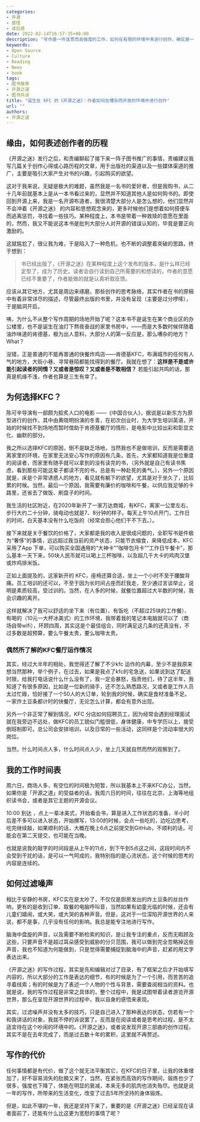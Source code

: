 ```yaml
---
categories:
- 开源
- 感悟
- 读后感
date: 2022-02-14T16:57:35+08:00
description: "写作是一件连贯而高强度的工作，如何在有限的环境中来进行创作，确实是一件非常困难的事情。然而作者确实也没有更好的办法了，权衡之余，选择了在距家一公里附近的 KFC，作为《开源之迷》的首要创作之地，当你读书的时候，闻到一股谷爱凌所说的中国的肯德基炸鸡最好吃的时候，不要惊讶，会心一笑即可。享受《开源之迷》，恰如一顿偶尔的工作快餐。"
keywords:
- Open Source
- Culture
- Reading
- News
- book
tags:
- 图书推荐
- 开源之道
- 图书共读
title: "诞生在 KFC 的《开源之迷》：作者如何在嘈杂而开放的环境中进行创作"
url: ""
authors:
- 开源之道
---
```


## 缘由，如何表述创作者的历程

《开源之迷》发行之后，和责编聊起了接下来一阵子图书推广的事情，责编建议我写几篇关于创作心得或心路历程的文章，用于出版社的渠道以及一些媒体渠道的推广，主要是吸引大家产生对书的兴趣，引起购买的欲望。

这对于我来说，无疑是极大的难题，虽然我是一名书的爱好者，但是我购书，从二十几年前就基本上是从一本书看过来的，显然并不知道其他人是如何购书的。即使回到开源上来，我是一名开源布道者，我很清楚大部分人是怎么想的，他们显然并不会冲着《开源之迷》 的内容和思想观念来的，更多时候他们是想着如何搭便车而逃离惩罚，寻找着一些技巧。某种程度上，本书是带着一种救赎的意愿在里面的，然而，我又不能说这本书是批判大部分人对开源的错误认知的，毕竟是要正向激励的。

这就尴尬了，很让我为难，于是陷入了一种危机，也不断的调整着突破的思路，终于想到：

> 书已经出版了，《开源之迷》在某种程度上这个发布的版本，是什么样已经定型了，成为了历史。读者会自行读到自己所需要的和想读的，作者的意愿已经不重要了，作者能做的就是认真听取反馈。

应该从其它地方，尤其是周边来琢磨，那些创作的思考脉络，其实作者在书的原稿中有着非常详尽的描述，尽管最终出版的书里，并没有呈现（主要是过分啰嗦），于是脑洞开启。

咦，为什么不从整个写作周期的场地开始了呢？这本书不是诞生在某个商业区的办公楼里，也不是诞生在油灯下熬夜奋战的家里书房中，——而是大多数时候伴随着油炸味道的肯德基，极为出人意料，大部分人的第一反应是，那么嘈杂的地方？What？

没错，正是普通的不能再普通的快餐炸鸡店——肯德基KFC，布满城市的任何有人气的地方，大街小巷、寻常巷陌都能找得到的餐厅。我就在想了：**这样是不是或许能引起读者的同情？又或者是惊叹？又或者是不敢相信？** 若能引起共鸣的话，那真是机缘不浅，作者也算是三生有幸了。

## 为何选择KFC？

陈可辛导演有一部颇为脍炙人口的电影 ——《中国合伙人》，据说是以新东方为原型进行的创作，其中由黄晓明扮演的冬青，在初次创业时，为大学生培训英语，开始的时候找不到场地而暂时借助于肯德基餐厅的情形，是电影中比较出彩和彰显文化、幽默的部分。

我之所以选择KFC的原因，倒不是缺乏场地，当然我也不是做培训，反而是需要逃离家里的环境，在家里无法安心写作的原因有几条，首先，大家都知道我是位重度的阅读者，而家里有随手就可以拿到的没有读完的书，（另外就是自己有读书焦虑，看到那些可能这辈子都读不完的书，总是有一种赴死的勇气。），另外一个原因就是，床是个非常诱惑人的地方，看见就有躺下的欲望，尤其是对于坐久了，比较累的时候。当然，最后一个原因，我需要有廉价的咖啡和午餐，以供应我足够的卡路里，还省去了做饭、刷盘子的时间。

我生活的社区附近，在2020年新开了一家万达商城，有KFC，离家一公里左右，步行大约二十分钟，骑电动也就是7、8分钟的样子。每天上午10点开门，工作日的时间，白天基本没有什么吃饭的（经常会担心他们干不下去。）。

接下来就是关于餐饮的价格了，大家都是我的收入是很成问题的，全职写书是件极为“奢侈”的事情，远远超过我当前的资产状态，只能节衣缩食，来降低成本，KFC 采用了App 下单，可以购买全国通用的“大神卡”“咖啡包月卡”“工作日午餐卡”，那么基本一天下来，50块人民币就可以喝上三杯咖啡，以及超几千大卡的鸡肉汉堡或炸鸡排米饭。

正如上面提及的，这家新开的 KFC，座椅还算合适，坐上一个小时不至于腰酸背痛。员工培训的还可以，不至于因为长时间占座而赶我走，至少通过言谈举止，说明是素质较高，受过训的。当然，在人多的时候，就餐位置超过大半数的时候，我会识趣的离开。

这样就解决了我可以舒适的坐下来（有位置）、有饭吃（不超过25块的工作餐）、有喝的（10元一大杯冰美式）的工作环境，我带着我的笔记本电脑就可以了（商场自带wifi），环顾四周，其实这是个最佳组合，同时满足这几条的还真没有，不过多数是超预算，要么午餐太贵，要么咖啡太贵。

### 偶然所了解的KFC餐厅运作情况

其实，经过大半年的相处，我觉得还了解了不少kfc 运作的内幕，至少不是我原来想当然那种，举个例子，在过去，如果是我点了kfc的宅急送，如果说到达了配送时限，给我打电话说什么什么没有了，我一定会暴怒，指责他们，待了这半年，我知道了有很多原因，比如是一位新的骑手，还不怎么熟悉路况，又或者是工作人员太过忙碌，恰好接了一个50人的大订单，轮到我的时候，确实是食材准备不足。一家炸土豆条都计时的快餐厅，无论怎么计算，都会有意外出现。

另外一个非正常了解到情况，KFC 分店如何招聘员工，因为经常会遇到经理面试就在我旁边不远处，做KFC的员工貌似门槛很低，身体健康，中专学历以上，接受倒班制即可。总公司会安排培训，以及日常的一些活动，这同样是个流动率很大的岗位。

当然，什么时间点人多，什么时间点人少，坐上几天就自然而然的观察到了。

## 我的工作时间表

周六日，商场人多，有空位的时间极为短暂，所以我基本上不来KFC办公，当然，如果你是「开源之道」的受益者的话，我周六日的时间，往往在北京、上海等地组织读书会，或者是其它主题的开源会议。

10:00 到达 ，点上一辈冰美式，开始看会书，算是进入工作状态的准备，半小时后差不多可以进入状态，开始撰写，13:00的时候，会点一些吃的，边吃边思考，吃完继续敲，如果顺利的话，大概在晚上6点之前提交到GitHub，不顺利的话，可能会在第二天提交，也可能在当晚。

也就是说我的敲字的时间段是从上午的11点，到下午到5点这之间，这段时间内不会受到干扰的话，是可以一气呵成的，我特别指的是心流状态，这个时候的思考的内容是连续的。

## 如何过滤噪声

相比于安静的书房，KFC实在是太吵了，不仅仅是厨房发出的炸土豆条的丝丝作响，更有的是收到订单、取餐的电脑呼叫音，当然如果有幼童光临的时候，还会有儿童们嬉闹，或大笑，或大哭的各种声音。但是，这对于一位深陷开源世界的人来说，都不是事，几乎没有任何的影响。我总是能专注地进行写作。

脑海中盘旋的声音，以及需要不断检索的知识，是让我专注的重点，反而无暇顾及这些，只要声音不是超过耳朵感受到威胁的分贝范围，我可以做到完全忽略掉这些声音，我也不知道为何能做到，只是觉得需要捕捉到脑海中的声音，赶紧的用文字表达出来。

《开源之迷》的写作过程，其实是先和编辑对过了目录，有了框架之后才开始填写内容的，所以大部分的工作是表达的细节，有的时候是为了一个引用，而苦苦的追寻着线索；有的时候是为了表述一个人物的个性与背景，需要查阅相当的资料。也就是说，我的写作过程是非常之具体的，整个过程中，我是试图带着读者游览开源世界，那么在呈现开源世界的过程中，我以自身的感悟来表现。

其实，过滤噪声并没有太多的技巧，只是自己进入了那种表达的状态，仿若有一个和我讲话的对象，我就不停的诉说罢了。反而是在阅读或者是思考的过程，是不太适宜待在这个吵闹的环境中的。《开源之迷》，或者说发现开源三部曲的创作过程，其实不是在去年完成了，而是过去数十年的累积，这里就不再赘述。

## 写作的代价

任何事情都是有代价，做了这个就无法平衡其它，在KFC的日子里，让我的体重增加了，好不容易消失的肚腩又来了，当然，在紧张而高效的写作期间，锻炼也少了很多，强度也下降了，体能在明显的衰减，本来无多的肌肉也消失殆尽。也就是说一年的写作，所带来的生活变化，改变了过去5年所坚持的身体锻炼。

但是，如此不堪的一年，我还是坚持下来了，重要的是《开源之迷》已经呈现在读者面前了，还能有什么比这更为宽慰的事情了呢？

